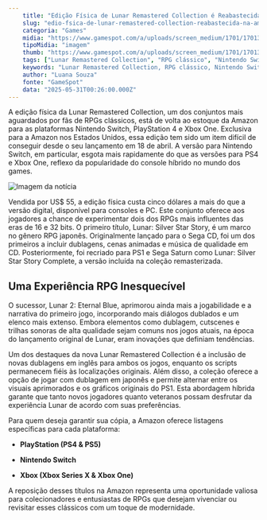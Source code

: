 ```yaml
---
    title: "Edição Física de Lunar Remastered Collection é Reabastecida na Amazon"
    slug: "edio-fsica-de-lunar-remastered-collection-reabastecida-na-amazon"
    categoria: "Games"
    midia: "https://www.gamespot.com/a/uploads/screen_medium/1701/17013431/4427479-lunar.jpg"
    tipoMidia: "imagem"
    thumb: "https://www.gamespot.com/a/uploads/screen_medium/1701/17013431/4427479-lunar.jpg"
    tags: ["Lunar Remastered Collection", "RPG clássico", "Nintendo Switch", "PS4", "Xbox One", "edição física", "Amazon Brasil", "dublagem", "remasterização"]
    keywords: "Lunar Remastered Collection, RPG clássico, Nintendo Switch, PS4, Xbox One, edição física, Amazon Brasil, dublagem, remasterização"
    author: "Luana Souza"
    fonte: "GameSpot"
    data: "2025-05-31T00:26:00.000Z"
---
```

A edição física da Lunar Remastered Collection, um dos conjuntos mais aguardados por fãs de RPGs clássicos, está de volta ao estoque da Amazon para as plataformas Nintendo Switch, PlayStation 4 e Xbox One. Exclusiva para a Amazon nos Estados Unidos, essa edição tem sido um item difícil de conseguir desde o seu lançamento em 18 de abril. A versão para Nintendo Switch, em particular, esgota mais rapidamente do que as versões para PS4 e Xbox One, reflexo da popularidade do console híbrido no mundo dos games.

![Imagem da notícia](https://www.gamespot.com/a/uploads/screen_medium/1701/17013431/4427479-lunar.jpg)

Vendida por US$ 55, a edição física custa cinco dólares a mais do que a versão digital, disponível para consoles e PC. Este conjunto oferece aos jogadores a chance de experimentar dois dos RPGs mais influentes das eras de 16 e 32 bits. O primeiro título, Lunar: Silver Star Story, é um marco no gênero RPG japonês. Originalmente lançado para o Sega CD, foi um dos primeiros a incluir dublagens, cenas animadas e música de qualidade em CD. Posteriormente, foi recriado para PS1 e Sega Saturn como Lunar: Silver Star Story Complete, a versão incluída na coleção remasterizada.

## Uma Experiência RPG Inesquecível

O sucessor, Lunar 2: Eternal Blue, aprimorou ainda mais a jogabilidade e a narrativa do primeiro jogo, incorporando mais diálogos dublados e um elenco mais extenso. Embora elementos como dublagem, cutscenes e trilhas sonoras de alta qualidade sejam comuns nos jogos atuais, na época do lançamento original de Lunar, eram inovações que definiam tendências.

Um dos destaques da nova Lunar Remastered Collection é a inclusão de novas dublagens em inglês para ambos os jogos, enquanto os scripts permanecem fiéis às localizações originais. Além disso, a coleção oferece a opção de jogar com dublagem em japonês e permite alternar entre os visuais aprimorados e os gráficos originais do PS1. Esta abordagem híbrida garante que tanto novos jogadores quanto veteranos possam desfrutar da experiência Lunar de acordo com suas preferências.

Para quem deseja garantir sua cópia, a Amazon oferece listagens específicas para cada plataforma:

- **PlayStation (PS4 & PS5)**

- **Nintendo Switch**

- **Xbox (Xbox Series X & Xbox One)**

A reposição desses títulos na Amazon representa uma oportunidade valiosa para colecionadores e entusiastas de RPGs que desejam vivenciar ou revisitar esses clássicos com um toque de modernidade.